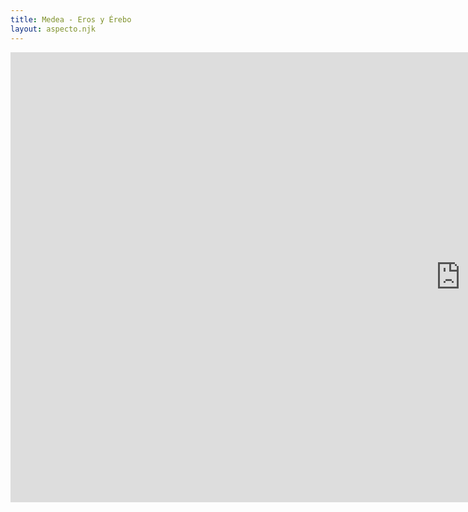 ```yaml
---
title: Medea - Eros y Érebo
layout: aspecto.njk
---
```


<iframe width="1440" height="720" src="https://www.youtube.com/embed/jrZNdup5Ay4?controls=0" title="YouTube video player" frameborder="0" allow="accelerometer; autoplay; clipboard-write; encrypted-media; gyroscope; picture-in-picture" allowfullscreen></iframe>
